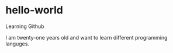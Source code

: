 # hello-world
Learning Github

I am twenty-one years old and want to learn different programming languges.

